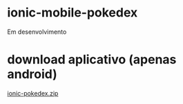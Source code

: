 # ionic-mobile-pokedex
Em desenvolvimento

# download aplicativo (apenas android)
[ionic-pokedex.zip](https://github.com/luczz1/ionic-mobile-pokedex/files/10037732/ionic-pokedex.zip)
